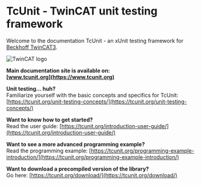 # TcUnit - TwinCAT unit testing framework


Welcome to the documentation TcUnit - an xUnit testing framework for [Beckhoff TwinCAT3](https://www.beckhoff.com/english.asp?twincat/twincat-3.htm).

![TwinCAT logo](https://github.com/sagatowski/TcUnit/blob/master/img/TcUnit-logo.jpg)

**Main documentation site is available on:**  
**[www.tcunit.org](https://www.tcunit.org)**

**Unit testing... huh?**  
Familiarize yourself with the basic concepts and specifics for TcUnit: [https://tcunit.org/unit-testing-concepts/](https://tcunit.org/unit-testing-concepts/)

**Want to know how to get started?**  
Read the user guide: [https://tcunit.org/introduction-user-guide/](https://tcunit.org/introduction-user-guide/)

**Want to see a more advanced programming example?**  
Read the programming example: [https://tcunit.org/programming-example-introduction/](https://tcunit.org/programming-example-introduction/)

**Want to download a precompiled version of the library?**  
Go here: [https://tcunit.org/download/](https://tcunit.org/download/)